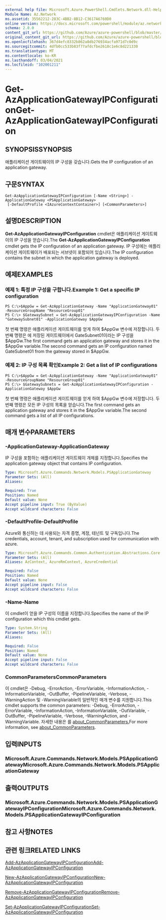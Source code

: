 ```yaml
---
external help file: Microsoft.Azure.PowerShell.Cmdlets.Network.dll-Help.xml
Module Name: Az.Network
ms.assetid: 35562212-283C-4BB2-8B12-C3617A6760D0
online version: https://docs.microsoft.com/powershell/module/az.network/get-azapplicationgatewayipconfiguration
schema: 2.0.0
content_git_url: https://github.com/Azure/azure-powershell/blob/master/src/Network/Network/help/Get-AzApplicationGatewayIPConfiguration.md
original_content_git_url: https://github.com/Azure/azure-powershell/blob/master/src/Network/Network/help/Get-AzApplicationGatewayIPConfiguration.md
ms.openlocfilehash: 367d4efc8332b862a8db276934acfa971d7c0d9c
ms.sourcegitcommit: 4dfb0cc533b83f77afdcfbe2618c1e6c8d221330
ms.translationtype: MT
ms.contentlocale: ko-KR
ms.lasthandoff: 03/04/2021
ms.locfileid: "102001211"
---
```

# <span data-ttu-id="d7255-101">Get-AzApplicationGatewayIPConfiguration</span><span class="sxs-lookup"><span data-stu-id="d7255-101">Get-AzApplicationGatewayIPConfiguration</span></span>

## <span data-ttu-id="d7255-102">SYNOPSIS</span><span class="sxs-lookup"><span data-stu-id="d7255-102">SYNOPSIS</span></span>
<span data-ttu-id="d7255-103">애플리케이션 게이트웨이의 IP 구성을 갖습니다.</span><span class="sxs-lookup"><span data-stu-id="d7255-103">Gets the IP configuration of an application gateway.</span></span>

## <span data-ttu-id="d7255-104">구문</span><span class="sxs-lookup"><span data-stu-id="d7255-104">SYNTAX</span></span>

```
Get-AzApplicationGatewayIPConfiguration [-Name <String>] -ApplicationGateway <PSApplicationGateway>
 [-DefaultProfile <IAzureContextContainer>] [<CommonParameters>]
```

## <span data-ttu-id="d7255-105">설명</span><span class="sxs-lookup"><span data-stu-id="d7255-105">DESCRIPTION</span></span>
<span data-ttu-id="d7255-106">**Get-AzApplicationGatewayIPConfiguration** cmdlet은 애플리케이션 게이트웨이의 IP 구성을 얻습니다.</span><span class="sxs-lookup"><span data-stu-id="d7255-106">The **Get-AzApplicationGatewayIPConfiguration** cmdlet gets the IP configuration of an application gateway.</span></span>
<span data-ttu-id="d7255-107">IP 구성에는 애플리케이션 게이트웨이가 배포되는 서브넷이 포함되어 있습니다.</span><span class="sxs-lookup"><span data-stu-id="d7255-107">The IP configuration contains the subnet in which the application gateway is deployed.</span></span>

## <span data-ttu-id="d7255-108">예제</span><span class="sxs-lookup"><span data-stu-id="d7255-108">EXAMPLES</span></span>

### <span data-ttu-id="d7255-109">예제 1: 특정 IP 구성을 구합니다.</span><span class="sxs-lookup"><span data-stu-id="d7255-109">Example 1: Get a specific IP configuration</span></span>
```
PS C:\>$AppGw = Get-AzApplicationGateway -Name "ApplicationGateway01" -ResourceGroupName "ResourceGroup01"
PS C:\> $GatewaySubnet = Get-AzApplicationGatewayIPConfiguration -Name "GatewaySubnet01" -ApplicationGateway $AppGw
```

<span data-ttu-id="d7255-110">첫 번째 명령은 애플리케이션 게이트웨이를 얻게 하여 $AppGw 변수에 저장합니다. 두 번째 명령은 에 저장된 게이트웨이에서 GateSubnet01이라는 IP 구성을 $AppGw.</span><span class="sxs-lookup"><span data-stu-id="d7255-110">The first command gets an application gateway and stores it in the $AppGw variable.The second command gets an IP configuration named GateSubnet01 from the gateway stored in $AppGw.</span></span>

### <span data-ttu-id="d7255-111">예제 2: IP 구성 목록 확인</span><span class="sxs-lookup"><span data-stu-id="d7255-111">Example 2: Get a list of IP configurations</span></span>
```
PS C:\>$AppGw = Get-AzApplicationGateway -Name "ApplicationGateway01" -ResourceGroupName "ResourceGroup01"
PS C:\> $GatewaySubnets = Get-AzApplicationGatewayIPConfiguration -ApplicationGateway $AppGw
```

<span data-ttu-id="d7255-112">첫 번째 명령은 애플리케이션 게이트웨이를 얻게 하여 $AppGw 변수에 저장합니다. 두 번째 명령은 모든 IP 구성의 목록을 얻습니다.</span><span class="sxs-lookup"><span data-stu-id="d7255-112">The first command gets an application gateway and stores it in the $AppGw variable.The second command gets a list of all IP configurations.</span></span>

## <span data-ttu-id="d7255-113">매개 변수</span><span class="sxs-lookup"><span data-stu-id="d7255-113">PARAMETERS</span></span>

### <span data-ttu-id="d7255-114">-ApplicationGateway</span><span class="sxs-lookup"><span data-stu-id="d7255-114">-ApplicationGateway</span></span>
<span data-ttu-id="d7255-115">IP 구성을 포함하는 애플리케이션 게이트웨이 개체를 지정합니다.</span><span class="sxs-lookup"><span data-stu-id="d7255-115">Specifies the application gateway object that contains IP configuration.</span></span>

```yaml
Type: Microsoft.Azure.Commands.Network.Models.PSApplicationGateway
Parameter Sets: (All)
Aliases:

Required: True
Position: Named
Default value: None
Accept pipeline input: True (ByValue)
Accept wildcard characters: False
```

### <span data-ttu-id="d7255-116">-DefaultProfile</span><span class="sxs-lookup"><span data-stu-id="d7255-116">-DefaultProfile</span></span>
<span data-ttu-id="d7255-117">Azure와 통신하는 데 사용되는 자격 증명, 계정, 테넌트 및 구독입니다.</span><span class="sxs-lookup"><span data-stu-id="d7255-117">The credentials, account, tenant, and subscription used for communication with azure.</span></span>

```yaml
Type: Microsoft.Azure.Commands.Common.Authentication.Abstractions.Core.IAzureContextContainer
Parameter Sets: (All)
Aliases: AzContext, AzureRmContext, AzureCredential

Required: False
Position: Named
Default value: None
Accept pipeline input: False
Accept wildcard characters: False
```

### <span data-ttu-id="d7255-118">-Name</span><span class="sxs-lookup"><span data-stu-id="d7255-118">-Name</span></span>
<span data-ttu-id="d7255-119">이 cmdlet이 얻을 IP 구성의 이름을 지정합니다.</span><span class="sxs-lookup"><span data-stu-id="d7255-119">Specifies the name of the IP configuration which this cmdlet gets.</span></span>

```yaml
Type: System.String
Parameter Sets: (All)
Aliases:

Required: False
Position: Named
Default value: None
Accept pipeline input: False
Accept wildcard characters: False
```

### <span data-ttu-id="d7255-120">CommonParameters</span><span class="sxs-lookup"><span data-stu-id="d7255-120">CommonParameters</span></span>
<span data-ttu-id="d7255-121">이 cmdlet은 -Debug, -ErrorAction, -ErrorVariable, -InformationAction, -InformationVariable, -OutBuffer, -PipelineVariable, -Verbose, -WarningAction 및 -WarningVariable의 일반적인 매개 변수를 지원합니다.</span><span class="sxs-lookup"><span data-stu-id="d7255-121">This cmdlet supports the common parameters: -Debug, -ErrorAction, -ErrorVariable, -InformationAction, -InformationVariable, -OutVariable, -OutBuffer, -PipelineVariable, -Verbose, -WarningAction, and -WarningVariable.</span></span> <span data-ttu-id="d7255-122">자세한 내용은 를 [about_CommonParameters.](http://go.microsoft.com/fwlink/?LinkID=113216)</span><span class="sxs-lookup"><span data-stu-id="d7255-122">For more information, see [about_CommonParameters](http://go.microsoft.com/fwlink/?LinkID=113216).</span></span>

## <span data-ttu-id="d7255-123">입력</span><span class="sxs-lookup"><span data-stu-id="d7255-123">INPUTS</span></span>

### <span data-ttu-id="d7255-124">Microsoft.Azure.Commands.Network.Models.PSApplicationGateway</span><span class="sxs-lookup"><span data-stu-id="d7255-124">Microsoft.Azure.Commands.Network.Models.PSApplicationGateway</span></span>

## <span data-ttu-id="d7255-125">출력</span><span class="sxs-lookup"><span data-stu-id="d7255-125">OUTPUTS</span></span>

### <span data-ttu-id="d7255-126">Microsoft.Azure.Commands.Network.Models.PSApplicationGatewayIPConfiguration</span><span class="sxs-lookup"><span data-stu-id="d7255-126">Microsoft.Azure.Commands.Network.Models.PSApplicationGatewayIPConfiguration</span></span>

## <span data-ttu-id="d7255-127">참고 사항</span><span class="sxs-lookup"><span data-stu-id="d7255-127">NOTES</span></span>

## <span data-ttu-id="d7255-128">관련 링크</span><span class="sxs-lookup"><span data-stu-id="d7255-128">RELATED LINKS</span></span>

[<span data-ttu-id="d7255-129">Add-AzApplicationGatewayIPConfiguration</span><span class="sxs-lookup"><span data-stu-id="d7255-129">Add-AzApplicationGatewayIPConfiguration</span></span>](./Add-AzApplicationGatewayIPConfiguration.md)

[<span data-ttu-id="d7255-130">New-AzApplicationGatewayIPConfiguration</span><span class="sxs-lookup"><span data-stu-id="d7255-130">New-AzApplicationGatewayIPConfiguration</span></span>](./New-AzApplicationGatewayIPConfiguration.md)

[<span data-ttu-id="d7255-131">Remove-AzApplicationGatewayIPConfiguration</span><span class="sxs-lookup"><span data-stu-id="d7255-131">Remove-AzApplicationGatewayIPConfiguration</span></span>](./Remove-AzApplicationGatewayIPConfiguration.md)

[<span data-ttu-id="d7255-132">Set-AzApplicationGatewayIPConfiguration</span><span class="sxs-lookup"><span data-stu-id="d7255-132">Set-AzApplicationGatewayIPConfiguration</span></span>](./Set-AzApplicationGatewayIPConfiguration.md)


